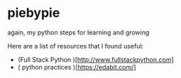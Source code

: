 # piebypie
again, my python steps for learning and growing

Here are a list of resources that I found useful:
- (Full Stack Python )[http://www.fullstackpython.com]
- ( python practices )[https://edabit.com/] 
